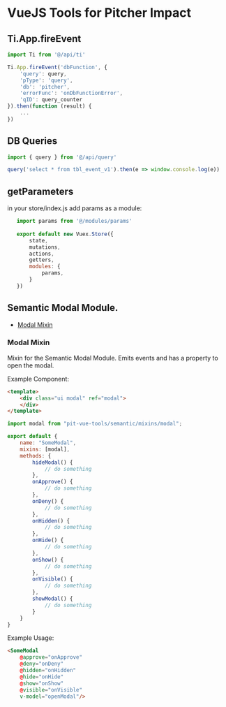 # VueJS Tools for Pitcher Impact

## Ti.App.fireEvent

```javascript
import Ti from '@/api/ti'

Ti.App.fireEvent('dbFunction', {
    'query': query,
    'pType': 'query',
    'db': 'pitcher',
    'errorFunc': 'onDbFunctionError',
    'qID': query_counter
}).then(function (result) {
    ...
})
```

## DB Queries
```javascript
import { query } from '@/api/query'

query('select * from tbl_event_v1').then(e => window.console.log(e))
```

## getParameters

in your store/index.js add params as a module:
 ```javascript   
    import params from '@/modules/params'
    
    export default new Vuex.Store({
        state,
        mutations,
        actions,
        getters,
        modules: {
            params,
        }
    })
```

## Semantic Modal Module.
- [Modal Mixin](#modal-mixin)

### Modal Mixin
Mixin for the Semantic Modal Module. Emits events and has a property to open the modal.

Example Component:
```html
<template>
    <div class="ui modal" ref="modal">
    </div>
</template>
```

```javascript
import modal from "pit-vue-tools/semantic/mixins/modal";

export default {
    name: "SomeModal",
    mixins: [modal],
    methods: {
        hideModal() {
            // do something
        },
        onApprove() {
            // do something
        },
        onDeny() {
            // do something
        },
        onHidden() {
            // do something
        },
        onHide() {
            // do something
        },
        onShow() {
            // do something
        },
        onVisible() {
            // do something
        },
        showModal() {
            // do something
        }
    }
}
```

Example Usage:
```html
<SomeModal
    @approve="onApprove"
    @deny="onDeny"
    @hidden="onHidden"
    @hide="onHide"
    @show="onShow"
    @visible="onVisible"
    v-model="openModal"/>
```
